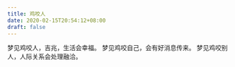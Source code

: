 ```yaml
---
title: 鸡咬人
date: 2020-02-15T20:54:12+08:00
draft: false
---
```


梦见鸡咬人，吉兆，生活会幸福。
梦见鸡咬自己，会有好消息传来。
梦见鸡咬别人，人际关系会处理融洽。
